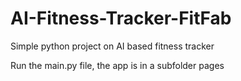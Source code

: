 # AI-Fitness-Tracker-FitFab
Simple python project on AI based fitness tracker

Run the main.py file,
the app is in a subfolder pages
